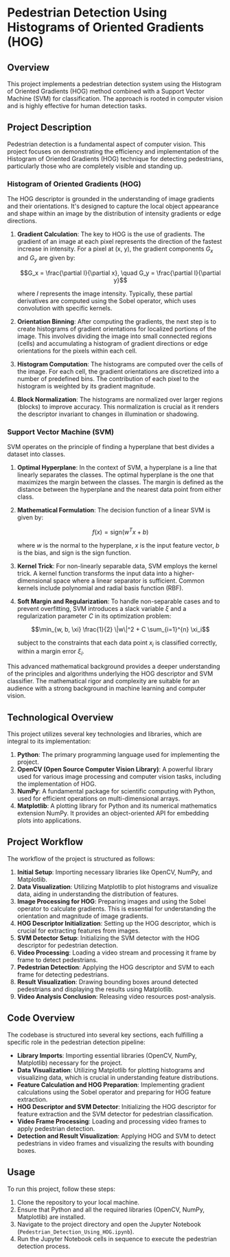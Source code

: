 # Pedestrian Detection Using Histograms of Oriented Gradients (HOG)

## Overview
This project implements a pedestrian detection system using the Histogram of Oriented Gradients (HOG) method combined with a Support Vector Machine (SVM) for classification. The approach is rooted in computer vision and is highly effective for human detection tasks.

## Project Description
Pedestrian detection is a fundamental aspect of computer vision. This project focuses on demonstrating the efficiency and implementation of the Histogram of Oriented Gradients (HOG) technique for detecting pedestrians, particularly those who are completely visible and standing up. 

### Histogram of Oriented Gradients (HOG)

The HOG descriptor is grounded in the understanding of image gradients and their orientations. It's designed to capture the local object appearance and shape within an image by the distribution of intensity gradients or edge directions.

1. **Gradient Calculation**: The key to HOG is the use of gradients. The gradient of an image at each pixel represents the direction of the fastest increase in intensity. For a pixel at (x, y), the gradient components $G_x$ and $G_y$ are given by:

   $$G_x = \frac{\partial I}{\partial x}, \quad G_y = \frac{\partial I}{\partial y}$$

   where $I$ represents the image intensity. Typically, these partial derivatives are computed using the Sobel operator, which uses convolution with specific kernels.

2. **Orientation Binning**: After computing the gradients, the next step is to create histograms of gradient orientations for localized portions of the image. This involves dividing the image into small connected regions (cells) and accumulating a histogram of gradient directions or edge orientations for the pixels within each cell.

3. **Histogram Computation**: The histograms are computed over the cells of the image. For each cell, the gradient orientations are discretized into a number of predefined bins. The contribution of each pixel to the histogram is weighted by its gradient magnitude.

4. **Block Normalization**: The histograms are normalized over larger regions (blocks) to improve accuracy. This normalization is crucial as it renders the descriptor invariant to changes in illumination or shadowing.

### Support Vector Machine (SVM)

SVM operates on the principle of finding a hyperplane that best divides a dataset into classes.

1. **Optimal Hyperplane**: In the context of SVM, a hyperplane is a line that linearly separates the classes. The optimal hyperplane is the one that maximizes the margin between the classes. The margin is defined as the distance between the hyperplane and the nearest data point from either class.

2. **Mathematical Formulation**: The decision function of a linear SVM is given by:

   $$f(x) = \text{sign}(w^T x + b)$$

   where $w$ is the normal to the hyperplane, $x$ is the input feature vector, $b$ is the bias, and $\text{sign}$ is the sign function.

3. **Kernel Trick**: For non-linearly separable data, SVM employs the kernel trick. A kernel function transforms the input data into a higher-dimensional space where a linear separator is sufficient. Common kernels include polynomial and radial basis function (RBF).

4. **Soft Margin and Regularization**: To handle non-separable cases and to prevent overfitting, SVM introduces a slack variable $\xi$ and a regularization parameter $C$ in its optimization problem:

   $$\min_{w, b, \xi} \frac{1}{2} \|w\|^2 + C \sum_{i=1}^{n} \xi_i$$

   subject to the constraints that each data point $x_i$ is classified correctly, within a margin error $\xi_i$.

This advanced mathematical background provides a deeper understanding of the principles and algorithms underlying the HOG descriptor and SVM classifier. The mathematical rigor and complexity are suitable for an audience with a strong background in machine learning and computer vision.


## Technological Overview
This project utilizes several key technologies and libraries, which are integral to its implementation:

1. **Python**: The primary programming language used for implementing the project.
2. **OpenCV (Open Source Computer Vision Library)**: A powerful library used for various image processing and computer vision tasks, including the implementation of HOG.
3. **NumPy**: A fundamental package for scientific computing with Python, used for efficient operations on multi-dimensional arrays.
4. **Matplotlib**: A plotting library for Python and its numerical mathematics extension NumPy. It provides an object-oriented API for embedding plots into applications.

## Project Workflow
The workflow of the project is structured as follows:

1. **Initial Setup**: Importing necessary libraries like OpenCV, NumPy, and Matplotlib.
2. **Data Visualization**: Utilizing Matplotlib to plot histograms and visualize data, aiding in understanding the distribution of features.
3. **Image Processing for HOG**: Preparing images and using the Sobel operator to calculate gradients. This is essential for understanding the orientation and magnitude of image gradients.
4. **HOG Descriptor Initialization**: Setting up the HOG descriptor, which is crucial for extracting features from images.
5. **SVM Detector Setup**: Initializing the SVM detector with the HOG descriptor for pedestrian detection.
6. **Video Processing**: Loading a video stream and processing it frame by frame to detect pedestrians.
7. **Pedestrian Detection**: Applying the HOG descriptor and SVM to each frame for detecting pedestrians.
8. **Result Visualization**: Drawing bounding boxes around detected pedestrians and displaying the results using Matplotlib.
9. **Video Analysis Conclusion**: Releasing video resources post-analysis.

## Code Overview
The codebase is structured into several key sections, each fulfilling a specific role in the pedestrian detection pipeline:

- **Library Imports**: Importing essential libraries (OpenCV, NumPy, Matplotlib) necessary for the project.
- **Data Visualization**: Utilizing Matplotlib for plotting histograms and visualizing data, which is crucial in understanding feature distributions.
- **Feature Calculation and HOG Preparation**: Implementing gradient calculations using the Sobel operator and preparing for HOG feature extraction.
- **HOG Descriptor and SVM Detector**: Initializing the HOG descriptor for feature extraction and the SVM detector for pedestrian classification.
- **Video Frame Processing**: Loading and processing video frames to apply pedestrian detection.
- **Detection and Result Visualization**: Applying HOG and SVM to detect pedestrians in video frames and visualizing the results with bounding boxes.

## Usage
To run this project, follow these steps:

1. Clone the repository to your local machine.
2. Ensure that Python and all the required libraries (OpenCV, NumPy, Matplotlib) are installed.
3. Navigate to the project directory and open the Jupyter Notebook (`Pedestrian_Detection_Using_HOG.ipynb`).
4. Run the Jupyter Notebook cells in sequence to execute the pedestrian detection process.
